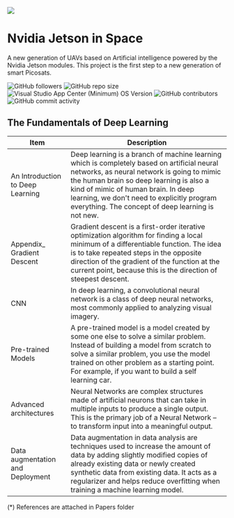 ![](https://raw.githubusercontent.com/KalifiaBillal/Nvidia-Jetson-in-Space/main/Img/DL.jpeg)

# Nvidia Jetson in Space

A new generation of UAVs based on Artificial intelligence powered by the Nvidia Jetson modules. This project is the first step to a new generation of smart Picosats.

<img alt="GitHub followers" src="https://img.shields.io/github/followers/kalifiabillal?color=yellow&label=kalifiabillal&style=for-the-badge">   <img alt="GitHub repo size" src="https://img.shields.io/github/repo-size/kalifiabillal/Android-Arduino-Automotive?style=for-the-badge">   <img alt="Visual Studio App Center (Minimum) OS Version" src="https://img.shields.io/visual-studio-app-center/releases/osver/kalifiabillal/Android-Arduino-Automotive/a87b9e745655355612fff4418953e0c3f7074250?style=for-the-badge">   <img alt="GitHub contributors" src="https://img.shields.io/github/contributors/Kalifiabillal/Android-Arduino-Automotive?color=green&style=for-the-badge">   <img alt="GitHub commit activity" src="https://img.shields.io/github/commit-activity/y/kalifiabillal/Android-Arduino-Automotive?style=for-the-badge">


## The Fundamentals of Deep Learning

| Item  | Description  |
|---|---|
| An Introduction to Deep Learning | Deep learning is a branch of machine learning which is completely based on artificial neural networks, as neural network is going to mimic the human brain so deep learning is also a kind of mimic of human brain. In deep learning, we don't need to explicitly program everything. The concept of deep learning is not new. |
| Appendix_ Gradient Descent | Gradient descent is a first-order iterative optimization algorithm for finding a local minimum of a differentiable function. The idea is to take repeated steps in the opposite direction of the gradient of the function at the current point, because this is the direction of steepest descent.|
| CNN | In deep learning, a convolutional neural network is a class of deep neural networks, most commonly applied to analyzing visual imagery. |
| Pre-trained Models | A pre-trained model is a model created by some one else to solve a similar problem. Instead of building a model from scratch to solve a similar problem, you use the model trained on other problem as a starting point. For example, if you want to build a self learning car. |
| Advanced architectures | Neural Networks are complex structures made of artificial neurons that can take in multiple inputs to produce a single output. This is the primary job of a Neural Network – to transform input into a meaningful output. |
| Data augmentation and Deployment | Data augmentation in data analysis are techniques used to increase the amount of data by adding slightly modified copies of already existing data or newly created synthetic data from existing data. It acts as a regularizer and helps reduce overfitting when training a machine learning model. |

(*) References are attached in Papers folder
